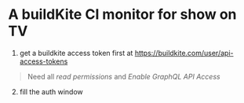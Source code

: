 # A buildKite CI monitor for show on TV

1. get a buildkite access token first at https://buildkite.com/user/api-access-tokens

  > Need all *read permissions* and *Enable GraphQL API Access*

2. fill the auth window 
